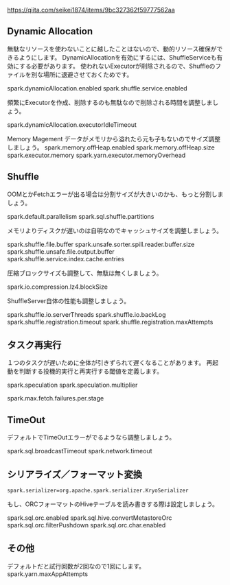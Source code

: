 https://qiita.com/seikei1874/items/9bc327362f59777562aa

## Dynamic Allocation
無駄なリソースを使わないことに越したことはないので、動的リソース確保ができるようにします。
DynamicAllocationを有効にするには、ShuffleServiceも有効にする必要があります。
使われないExecutorが削除されるので、Shuffleのファイルを別な場所に退避させておくためです。

spark.dynamicAllocation.enabled
spark.shuffle.service.enabled

頻繁にExecutorを作成、削除するのも無駄なので削除される時間を調整しましょう。

spark.dynamicAllocation.executorIdleTimeout

Memory Magement
データがメモリから溢れたら元も子もないのでサイズ調整しましょう。
spark.memory.offHeap.enabled
spark.memory.offHeap.size
spark.executor.memory
spark.yarn.executor.memoryOverhead

## Shuffle
OOMとかFetchエラーが出る場合は分割サイズが大きいのかも、もっと分割しましょう。

spark.default.parallelism
spark.sql.shuffle.partitions

メモリよりディスクが遅いのは自明なのでキャッシュサイズを調整しましょう。

spark.shuffle.file.buffer
spark.unsafe.sorter.spill.reader.buffer.size
spark.shuffle.unsafe.file.output.buffer
spark.shuffle.service.index.cache.entries

圧縮ブロックサイズも調整して、無駄は無くしましょう。

spark.io.compression.lz4.blockSize

ShuffleServer自体の性能も調整しましょう。

spark.shuffle.io.serverThreads
spark.shuffle.io.backLog
spark.shuffle.registration.timeout
spark.shuffle.registration.maxAttempts

## タスク再実行
１つのタスクが遅いために全体が引きずられて遅くなることがあります。
再起動を判断する投機的実行と再実行する閾値を定義します。

spark.speculation
spark.speculation.multiplier

spark.max.fetch.failures.per.stage

## TimeOut
デフォルトでTimeOutエラーがでるようなら調整しましょう。

spark.sql.broadcastTimeout
spark.network.timeout

## シリアライズ／フォーマット変換
```
spark.serializer=org.apache.spark.serializer.KryoSerializer
```

もし、ORCフォーマットのHiveテーブルを読み書きする際は設定しましょう。

spark.sql.orc.enabled
spark.sql.hive.convertMetastoreOrc
spark.sql.orc.filterPushdown
spark.sql.orc.char.enabled

## その他
デフォルトだと試行回数が2回なので1回にします。
spark.yarn.maxAppAttempts
